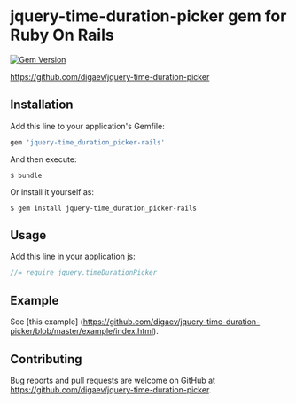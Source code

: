 # jquery-time-duration-picker gem for Ruby On Rails

[![Gem Version](https://badge.fury.io/rb/jquery-time_duration_picker-rails.svg)](https://badge.fury.io/rb/jquery-time_duration_picker-rails)

https://github.com/digaev/jquery-time-duration-picker

## Installation

Add this line to your application's Gemfile:

```ruby
gem 'jquery-time_duration_picker-rails'
```

And then execute:

    $ bundle

Or install it yourself as:

    $ gem install jquery-time_duration_picker-rails

## Usage

Add this line in your application js:

```js
//= require jquery.timeDurationPicker
```

## Example

See [this example] (https://github.com/digaev/jquery-time-duration-picker/blob/master/example/index.html).

## Contributing

Bug reports and pull requests are welcome on GitHub at https://github.com/digaev/jquery-time-duration-picker.

